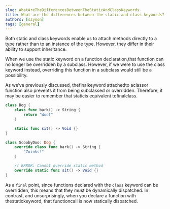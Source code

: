 ```yaml
---
slug: WhatAreTheDifferencesBetweenTheStaticAndClassKeywords
title: What are the differences between the static and class keywords?
authors: [szymon]
tags: [general]
---
```


Both static and class keywords enable us to attach methods directly to a type rather than to an instance of the type. However, they differ in their ability to support inheritance.

When we use the static keyword on a function declaration,that function can no longer be overridden by a subclass. However, if we were to use the class keyword instead, overriding this function in a subclass would still be a possibility.

As we’ve previously discussed, thefinalkeyword attachedto aclassor function also prevents it from being subclassed or overridden. Therefore, it may be easier to remember that staticis equivalent tofinalclass.

```swift
class Dog {
    class func bark() -> String {
        return "Woof"
    }

    static func sit() -> Void {}
}

class ScoobyDoo: Dog {
    override class func bark() -> String {
        "Zoinks!"
    }

    // ERROR: Cannot override static method
    override static func sit() -> Void {}
}
```

As a `final` point, since functions declared with the `class` keyword can be overridden, this means that they must be dynamically dispatched. In contrast, and unsurprisingly, when you declare a function with thestatickeyword, that functioncall is now statically dispatched.